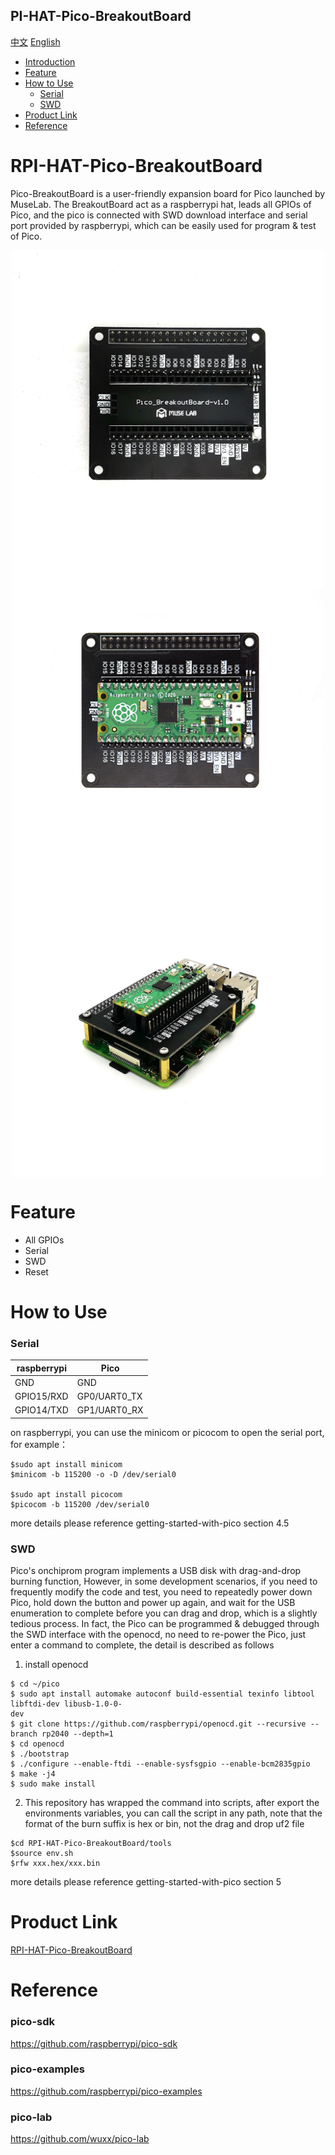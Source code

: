 PI-HAT-Pico-BreakoutBoard
-----------
[中文](./README_cn.md) [English](./README.md)

* [Introduction](#rpi-hat-pico-breakoutboard) 
* [Feature](#feature)
* [How to Use](#how-to-use)
	* [Serial](#serial)
	* [SWD](#swd)
* [Product Link](#product-link)
* [Reference](#reference)


# RPI-HAT-Pico-BreakoutBoard
Pico-BreakoutBoard is a user-friendly expansion board for Pico launched by MuseLab. The BreakoutBoard act as a raspberrypi hat, leads all GPIOs of Pico, and the pico is connected with SWD download interface and serial port provided by raspberrypi, which can be easily used for program & test of Pico.

<div align=center>
<img src="https://github.com/wuxx/RPI-HAT-Pico-BreakoutBoard/blob/master/doc/1.jpg" width = "500" alt="" align=center />
<img src="https://github.com/wuxx/rpi-hat-pico-breakoutboard/blob/master/doc/2.jpg" width = "500" alt="" align=center />
<img src="https://github.com/wuxx/rpi-hat-pico-breakoutboard/blob/master/doc/3.jpg" width = "500" alt="" align=center />
</div>


# Feature
- All GPIOs
- Serial
- SWD
- Reset

# How to Use
### Serial
raspberrypi | Pico
---|---
GND | GND
GPIO15/RXD | GP0/UART0_TX
GPIO14/TXD | GP1/UART0_RX

on raspberrypi, you can use the minicom or picocom to open the serial port, for example：
```
$sudo apt install minicom
$minicom -b 115200 -o -D /dev/serial0

$sudo apt install picocom
$picocom -b 115200 /dev/serial0

```
more details please reference getting-started-with-pico section 4.5


### SWD
Pico's onchiprom program implements a USB disk with drag-and-drop burning function, However, in some development scenarios, if you need to frequently modify the code and test, you need to repeatedly power down Pico, hold down the button and power up again, and wait for the USB enumeration to complete before you can drag and drop, which is a slightly tedious process. In fact, the Pico can be programmed & debugged through the SWD interface with the openocd, no need to re-power the Pico, just enter a command to complete, the detail is described as follows
1. install openocd
```
$ cd ~/pico
$ sudo apt install automake autoconf build-essential texinfo libtool libftdi-dev libusb-1.0-0-
dev
$ git clone https://github.com/raspberrypi/openocd.git --recursive --branch rp2040 --depth=1
$ cd openocd
$ ./bootstrap
$ ./configure --enable-ftdi --enable-sysfsgpio --enable-bcm2835gpio
$ make -j4
$ sudo make install
```

2. This repository has wrapped the command into scripts, after export the environments variables, you can call the script in any path, note that the format of the burn suffix is hex or bin, not the drag and drop uf2 file
```
$cd RPI-HAT-Pico-BreakoutBoard/tools
$source env.sh
$rfw xxx.hex/xxx.bin
```

more details please reference getting-started-with-pico section 5

# Product Link
[RPI-HAT-Pico-BreakoutBoard](https://www.aliexpress.com/item/1005002510961508.html?spm=2114.12010615.8148356.3.617667e7l3GCeX)

# Reference
### pico-sdk
https://github.com/raspberrypi/pico-sdk
### pico-examples
https://github.com/raspberrypi/pico-examples
### pico-lab
https://github.com/wuxx/pico-lab
